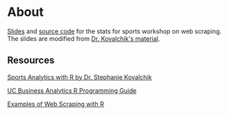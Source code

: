 # About

[Slides](./slides.html) and [source code](./practice_code.R) for the stats for sports workshop on web scraping. The slides are modified from [Dr. Kovalchik's material](https://github.com/skoval/UseRSportTutorial).

## Resources

[Sports Analytics with R by Dr. Stephanie Kovalchik](https://github.com/skoval/UseRSportTutorial)

[UC Business Analytics R Programming Guide](http://uc-r.github.io/scraping)

[Examples of Web Scraping with R](http://www.programmingr.com/examples/examples-web-scraping-r/)

